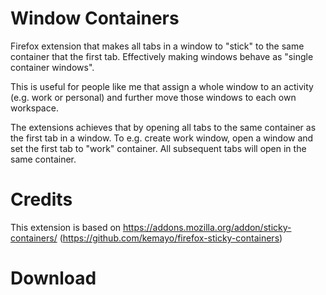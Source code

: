 # Window Containers

Firefox extension that makes all tabs in a window to "stick" to the same container that the first tab. Effectively making windows behave as "single container windows".

This is useful for people like me that assign a whole window to an activity (e.g. work or personal)
and further move those windows to each own workspace.

The extensions achieves that by opening all tabs to the same container as the first tab in a window.
To e.g. create work window, open a window and set the first tab to "work" container.
All subsequent tabs will open in the same container.

# Credits

This extension is based on https://addons.mozilla.org/addon/sticky-containers/
(https://github.com/kemayo/firefox-sticky-containers)

# Download
